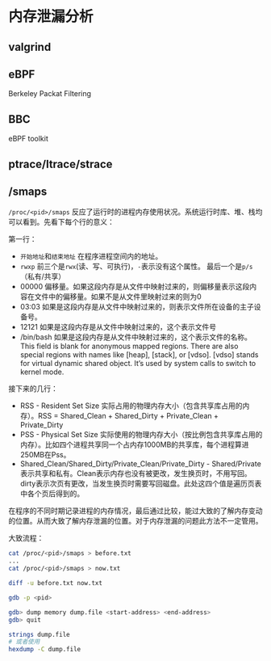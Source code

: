 # 内存泄漏分析

## valgrind

## eBPF

Berkeley Packat Filtering

## BBC

eBPF toolkit

## ptrace/ltrace/strace

## /smaps

`/proc/<pid>/smaps` 反应了运行时的进程内存使用状况。系统运行时库、堆、栈均可以看到。先看下每个行的意义：

第一行：

- `开始地址`和`结束地址` 在程序进程空间内的地址。
- `rwxp` 前三个是`rwx`(读、写、可执行)，`-`表示没有这个属性。 最后一个是`p/s`（私有/共享）
- 00000 偏移量。如果这段内存是从文件中映射过来的，则偏移量表示这段内容在文件中的偏移量。如果不是从文件里映射过来的则为0
- 03:03 如果是这段内存是从文件中映射过来的，则表示文件所在设备的主子设备号。
- 12121 如果是这段内存是从文件中映射过来的，这个表示文件号
- /bin/bash 如果是这段内存是从文件中映射过来的，这个表示文件的名称。This field is blank for anonymous mapped regions. There are also special regions with names like [heap], [stack], or [vdso]. [vdso] stands for virtual dynamic shared object. It’s used by system calls to switch to kernel mode.

接下来的几行：

- RSS - Resident Set Size 实际占用的物理内存大小（包含共享库占用的内存）。RSS = Shared_Clean + Shared_Dirty + Private_Clean + Private_Dirty
- PSS - Physical Set Size 实际使用的物理内存大小（按比例包含共享库占用的内存）。比如四个进程共享同一个占内存1000MB的共享库，每个进程算进250MB在Pss。
- Shared_Clean/Shared_Dirty/Private_Clean/Private_Dirty - Shared/Private表示共享和私有。Clean表示内存也没有被更改，发生换页时，不用写回。dirty表示次页有更改，当发生换页时需要写回磁盘。此处这四个值是遍历页表中各个页后得到的。

在程序的不同时期记录进程的内存情况，最后通过比较，能过大致的了解内存变动的位置。从而大致了解内存泄漏的位置。对于内存泄漏的问题此方法不一定管用。

大致流程：

```bash
cat /proc/<pid>/smaps > before.txt
...
cat /proc/<pid>/smaps > now.txt

diff -u before.txt now.txt

gdb -p <pid>

gdb> dump memory dump.file <start-address> <end-address>
gdb> quit

strings dump.file
# 或者使用
hexdump -C dump.file
```

